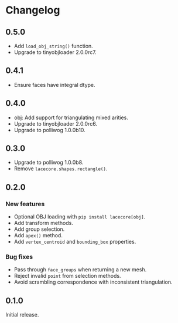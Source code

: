 # Changelog

## 0.5.0

- Add `load_obj_string()` function.
- Upgrade to tinyobjloader 2.0.0rc7.

## 0.4.1

- Ensure faces have integral dtype.

## 0.4.0

- obj: Add support for triangulating mixed arities.
- Upgrade to tinyobjloader 2.0.0rc6.
- Upgrade to polliwog 1.0.0b10.

## 0.3.0

- Upgrade to polliwog 1.0.0b8.
- Remove `lacecore.shapes.rectangle()`.

## 0.2.0

### New features

- Optional OBJ loading with `pip install lacecore[obj]`.
- Add transform methods.
- Add group selection.
- Add `apex()` method.
- Add `vertex_centroid` and `bounding_box` properties.

### Bug fixes

- Pass through `face_groups` when returning a new mesh.
- Reject invalid `point` from selection methods.
- Avoid scrambling correspondence with inconsistent triangulation.


## 0.1.0

Initial release.
